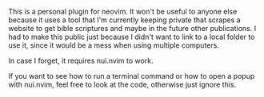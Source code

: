 This is a personal plugin for neovim. It won't be useful to anyone else because it uses a tool that I'm currently keeping private that scrapes a website to get bible scriptures and maybe in the future other publications.
I had to make this public just because I didn't want to link to a local folder to use it, since it would be a mess when using multiple computers.

In case I forget, it requires nui.nvim to work.

If you want to see how to run a terminal command or how to open a popup with nui.nvim, feel free to look at the code, otherwise just ignore this.

